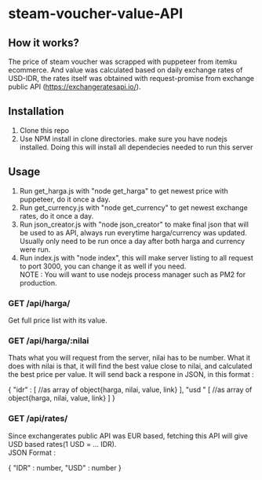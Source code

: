# steam-voucher-value-API

## How it works?
The price of steam voucher was scrapped with puppeteer from itemku ecommerce. And value was calculated based on daily exchange rates of USD-IDR, the rates itself was obtained with request-promise from exchange public API (https://exchangeratesapi.io/). 


## Installation
1. Clone this repo
2. Use NPM install in clone directories. make sure you have nodejs installed. Doing this will install all dependecies needed to run this server


## Usage
1. Run get_harga.js with "node get_harga" to get newest price with puppeteer, do it once a day.
2. Run get_currency.js with "node get_currency" to get newest exchange rates, do it once a day.
3. Run json_creator.js with "node json_creator" to make final json that will be used to as API, always run everytime harga/currency was updated. Usually only need to be run once a day after both harga and currency were run.
4. Run index.js with "node index", this will make server listing to all request to port 3000, you can change it as well if you need.  
NOTE : You will want to use nodejs process manager such as PM2 for production.


### GET /api/harga/
Get full price list with its value.

### GET /api/harga/:nilai  

Thats what you will request from the server, nilai has to be number.
What it does with nilai is that, it will find the best value close to nilai, and calculated the best price per value.
It will send back a respone in JSON, in this format :  
  
{
  "idr" : [
    //as array of object{harga, nilai, value, link}
  ],
  "usd " [
    //as array of object{harga, nilai, value, link}
  ]
}

### GET /api/rates/
Since exchangerates public API was EUR based, fetching this API will give USD based rates(1 USD = ... IDR).  
JSON Format :

{
  "IDR" : number,
  "USD" : number
}